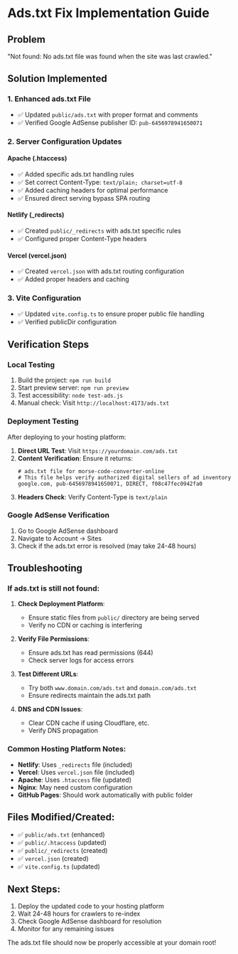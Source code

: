 # Ads.txt Fix Implementation Guide

## Problem
"Not found: No ads.txt file was found when the site was last crawled."

## Solution Implemented

### 1. Enhanced ads.txt File
- ✅ Updated `public/ads.txt` with proper format and comments
- ✅ Verified Google AdSense publisher ID: `pub-6456978941650071`

### 2. Server Configuration Updates

#### Apache (.htaccess)
- ✅ Added specific ads.txt handling rules
- ✅ Set correct Content-Type: `text/plain; charset=utf-8`
- ✅ Added caching headers for optimal performance
- ✅ Ensured direct serving bypass SPA routing

#### Netlify (_redirects)
- ✅ Created `public/_redirects` with ads.txt specific rules
- ✅ Configured proper Content-Type headers

#### Vercel (vercel.json)
- ✅ Created `vercel.json` with ads.txt routing configuration
- ✅ Added proper headers and caching

### 3. Vite Configuration
- ✅ Updated `vite.config.ts` to ensure proper public file handling
- ✅ Verified publicDir configuration

## Verification Steps

### Local Testing
1. Build the project: `npm run build`
2. Start preview server: `npm run preview`
3. Test accessibility: `node test-ads.js`
4. Manual check: Visit `http://localhost:4173/ads.txt`

### Deployment Testing
After deploying to your hosting platform:

1. **Direct URL Test**: Visit `https://yourdomain.com/ads.txt`
2. **Content Verification**: Ensure it returns:
   ```
   # ads.txt file for morse-code-converter-online
   # This file helps verify authorized digital sellers of ad inventory
   google.com, pub-6456978941650071, DIRECT, f08c47fec0942fa0
   ```
3. **Headers Check**: Verify Content-Type is `text/plain`

### Google AdSense Verification
1. Go to Google AdSense dashboard
2. Navigate to Account → Sites
3. Check if the ads.txt error is resolved (may take 24-48 hours)

## Troubleshooting

### If ads.txt is still not found:

1. **Check Deployment Platform**:
   - Ensure static files from `public/` directory are being served
   - Verify no CDN or caching is interfering

2. **Verify File Permissions**:
   - Ensure ads.txt has read permissions (644)
   - Check server logs for access errors

3. **Test Different URLs**:
   - Try both `www.domain.com/ads.txt` and `domain.com/ads.txt`
   - Ensure redirects maintain the ads.txt path

4. **DNS and CDN Issues**:
   - Clear CDN cache if using Cloudflare, etc.
   - Verify DNS propagation

### Common Hosting Platform Notes:

- **Netlify**: Uses `_redirects` file (included)
- **Vercel**: Uses `vercel.json` file (included)
- **Apache**: Uses `.htaccess` file (updated)
- **Nginx**: May need custom configuration
- **GitHub Pages**: Should work automatically with public folder

## Files Modified/Created:
- ✅ `public/ads.txt` (enhanced)
- ✅ `public/.htaccess` (updated)
- ✅ `public/_redirects` (created)
- ✅ `vercel.json` (created)
- ✅ `vite.config.ts` (updated)

## Next Steps:
1. Deploy the updated code to your hosting platform
2. Wait 24-48 hours for crawlers to re-index
3. Check Google AdSense dashboard for resolution
4. Monitor for any remaining issues

The ads.txt file should now be properly accessible at your domain root!
